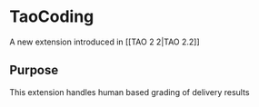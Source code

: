 <!--
parent:
    title: Framework-Extensions
author:
    - 'Joel Bout'
created_at: '2012-06-15 16:12:07'
updated_at: '2012-06-15 16:12:07'
tags:
    - Framework-Extensions
-->

TaoCoding
=========

A new extension introduced in [[TAO 2 2|TAO 2.2]]

Purpose
-------

This extension handles human based grading of delivery results

